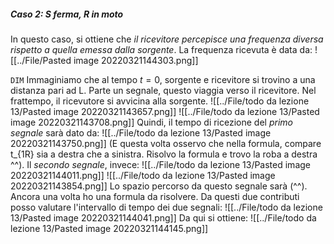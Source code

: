 ##### Caso 2: S ferma, R in moto
In questo caso, si ottiene che _il ricevitore percepisce una frequenza diversa rispetto a quella emessa dalla sorgente_. La frequenza ricevuta è data da:
![[../File/Pasted image 20220321144303.png]]

`DIM` Immaginiamo che al tempo $t=0$, sorgente e ricevitore si trovino a una distanza pari ad L. Parte un segnale, questo viaggia verso il ricevitore. Nel frattempo, il ricevutore si avvicina alla sorgente.
![[../File/todo da lezione 13/Pasted image 20220321143657.png]]
![[../File/todo da lezione 13/Pasted image 20220321143708.png]]
Quindi, il tempo di ricezione del _primo segnale_ sarà dato da:
![[../File/todo da lezione 13/Pasted image 20220321143750.png]]
(E questa volta osservo che nella formula, compare t_{1R} sia a destra che a sinistra. Risolvo la formula e trovo la roba a destra ^^).
Il _secondo segnale_, invece:
![[../File/todo da lezione 13/Pasted image 20220321144011.png]]
![[../File/todo da lezione 13/Pasted image 20220321143854.png]]
Lo spazio percorso da questo segnale sarà (^^). Ancora una volta ho una formula da risolvere. Da questi due contributi posso valutare l'intervallo di tempo dei due segnali:
![[../File/todo da lezione 13/Pasted image 20220321144041.png]]
Da qui si ottiene:
![[../File/todo da lezione 13/Pasted image 20220321144145.png]]